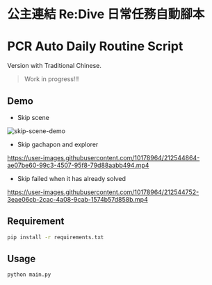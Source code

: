 # 公主連結 Re:Dive 日常任務自動腳本

# PCR Auto Daily Routine Script

Version with Traditional Chinese.

> Work in progress!!!

## Demo

- Skip scene

![skip-scene-demo](https://user-images.githubusercontent.com/10178964/212544790-ff70ac9d-19b9-4207-9c19-15148007236f.gif)

- Skip gachapon and explorer

https://user-images.githubusercontent.com/10178964/212544864-ae07be60-99c3-4507-95f8-79d88aabb494.mp4

- Skip failed when it has already solved

https://user-images.githubusercontent.com/10178964/212544752-3eae06cb-2cac-4a08-9cab-1574b57d858b.mp4

## Requirement

```bash
pip install -r requirements.txt
```

## Usage

```bash
python main.py
```
